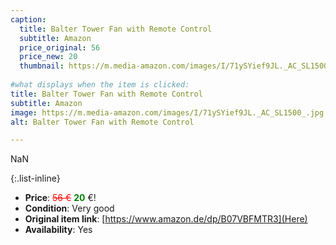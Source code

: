 ```yaml
---
caption:
  title: Balter Tower Fan with Remote Control
  subtitle: Amazon
  price_original: 56
  price_new: 20
  thumbnail: https://m.media-amazon.com/images/I/71ySYief9JL._AC_SL1500_.jpg
  
#what displays when the item is clicked:
title: Balter Tower Fan with Remote Control
subtitle: Amazon
image: https://m.media-amazon.com/images/I/71ySYief9JL._AC_SL1500_.jpg
alt: Balter Tower Fan with Remote Control

---
```

NaN

{:.list-inline} 
- **Price**: <span style="color:red"><del>56 €</del></span> <span style="color:green">**20**</span> €!
- **Condition**: Very good
- **Original item link**: [https://www.amazon.de/dp/B07VBFMTR3](Here)
- **Availability**: Yes

